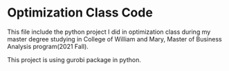 # Optimization Class Code
This file include the python project I did in optimization class during my master degree studying in College of William and Mary, Master of Business Analysis program(2021 Fall).

This project is using gurobi package in python.
